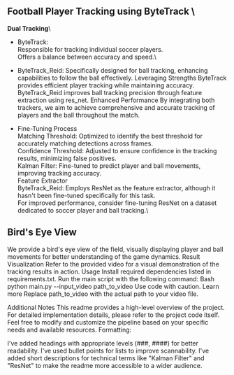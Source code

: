  ## Football Player Tracking using ByteTrack \
**Dual Tracking**\
* ByteTrack:\
Responsible for tracking individual soccer players.\
Offers a balance between accuracy and speed.\
* ByteTrack_Reid:
Specifically designed for ball tracking, enhancing capabilities to follow the ball effectively.
Leveraging Strengths
ByteTrack provides efficient player tracking while maintaining accuracy.
ByteTrack_Reid improves ball tracking precision through feature extraction using res_net.
Enhanced Performance
By integrating both trackers, we aim to achieve comprehensive and accurate tracking of players and the ball throughout the match.

* Fine-Tuning Process\
Matching Threshold: Optimized to identify the best threshold for accurately matching detections across frames.\
Confidence Threshold: Adjusted to ensure confidence in the tracking results, minimizing false positives.\
Kalman Filter: Fine-tuned to predict player and ball movements, improving tracking accuracy.\
Feature Extractor\
ByteTrack_Reid: Employs ResNet as the feature extractor, although it hasn't been fine-tuned specifically for this task.\
For improved performance, consider fine-tuning ResNet on a dataset dedicated to soccer player and ball tracking.\
## Bird's Eye View
We provide a bird's eye view of the field, visually displaying player and ball movements for better understanding of the game dynamics.
Result Visualization
Refer to the provided video for a visual demonstration of the tracking results in action.
Usage
Install required dependencies listed in requirements.txt.
Run the main script with the following command:
Bash
python main.py --input_video path_to_video
Use code with caution. Learn more
Replace path_to_video with the actual path to your video file.

Additional Notes
This readme provides a high-level overview of the project. For detailed implementation details, please refer to the project code itself.
Feel free to modify and customize the pipeline based on your specific needs and available resources.
Formatting:

I've added headings with appropriate levels (###, ####) for better readability.
I've used bullet points for lists to improve scannability.
I've added short descriptions for technical terms like "Kalman Filter" and "ResNet" to make the readme more accessible to a wider audience.
